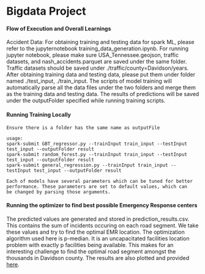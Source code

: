 Bigdata Project
=====================================


#### Flow of Execution and Overall Learnings

Accident Data:
For obtaining training and testing data for spark ML, please refer to the jupyternotebook training_data_generation.ipynb. For running jupyter notebook,
please make sure USA_Tennessee.geojson, traffic datasets, and nash_accidents.parquet are saved under the same folder. Traffic datasets should 
be saved under ./traffic/county=Davidson/years. After obtaining training data and testing data, please put them under folder named ./test_input, ./train_input.
The scripts of model training will automatically parse all the data files under the two folders and merge them as the training data and testing data.
The results of predictions will be saved under the outputFolder specified  while running training scripts.


  
#### Running Training Locally
```
Ensure there is a folder has the same name as outputFile

usage: 
spark-submit GBT_regressor.py --trainInput train_input --testInput test_input --outputFolder result
spark-submit random_forest.py --trainInput train_input --testInput test_input --outputFolder result
spark-submit general_regression.py --trainInput train_input --testInput test_input --outputFolder result

Each of models have several parameters which can be tuned for better performance. These parameters are set to default values, which can
be changed by parsing those arguments.
```

#### Running the optimizer to find best possible Emergency Response centers

The predicted values are generated and stored in prediction_results.csv. This contains the sum of incidents occuring on each road segment. We take these values and try to find the optimal EMR location. The optimization algorithm used here is p-median. It is an uncapacitated facilities location problem with exactly p facilities being available. This makes for an interesting challenge to find the optimal road segment amongst the thousands in Davidson county.
The results are also plotted and provided [here](https://github.com/vu-topics-in-big-data-2022/Project-Incident-Team13/blob/main/results/prediction_emr.jpg). 
